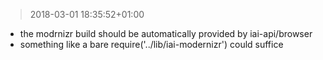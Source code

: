 
> 2018-03-01 18:35:52+01:00

- the modrnizr build should be automatically provided by iai-api/browser
- something like a bare require('../lib/iai-modernizr') could suffice
